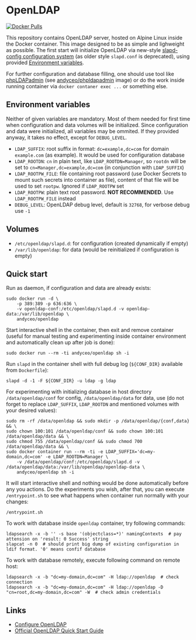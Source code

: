 OpenLDAP
========

[![Docker Pulls](https://badgen.net/docker/pulls/andyceo/openldap)](https://hub.docker.com/r/andyceo/openldap)

This repository contains OpenLDAP server, hosted on Alpine Linux inside the Docker container. This image designed to be as simple and lighweight as possible. The first start will initialize OpenLDAP via new-style [slapd-config configuration system](https://www.openldap.org/doc/admin24/slapdconf2.html) (as older style `slapd.conf` is deprecated), using provided [Environment variables](#environment-variables).

For further configuration and database filling, one should use tool like [phpLDAPadmin](http://www.phpldapadmin.org) (see [andyceo/phpldapadmin](https://hub.docker.com/r/andyceo/phpldapadmin) image) or do the work inside running container via `docker contaner exec ...` or something else.


## Environment variables

Neither of given variables are mandatory. Most of them needed for first time when configuration and data volumes will be initialized. Since configuration and data were initialized, all variables may be ommited. If they provided anyway, it takes no effect, except for `DEBUG_LEVEL`.

- `LDAP_SUFFIX`: root suffix in format: `dc=example,dc=com` for domain `example.com` (as example). It would be used for configuration database
- `LDAP_ROOTDN`: `cn` in plain text, like `LDAP_ROOTDN=Manager`, so `rootdn` will be set to `cn=Manager,dc=example,dc=com` (in conjunction with `LDAP_SUFFIX`)
- `LDAP_ROOTPW_FILE`: file containing root password (use Docker Secrets to mount such secrets into container as file), content of that file will be used to set `rootpw`. Ignored if `LDAP_ROOTPW` set
- `LDAP_ROOTPW`: plain text root password. **NOT RECOMMENDED**. Use `LDAP_ROOTPW_FILE` instead
- `DEBUG_LEVEL`: OpenLDAP debug level, default is `32768`, for verbose debug use `-1`


## Volumes

- `/etc/openldap/slapd.d`: for configuration (created dynamically if empty)
- `/var/lib/openldap`: for data (would be reinitialized if configuration is empty)


## Quick start

Run as daemon, if configuration and data are already exists:

    sudo docker run -d \
        -p 389:389 -p 636:636 \
        -v openldap-conf:/etc/openldap/slapd.d -v openldap-data:/var/lib/openldap \ 
        andyceo/openldap

Start interactive shell in the container, then exit and remove container (useful for manual testing and experimenting inside container environment and automatically clean up after job is done):

    sudo docker run --rm -ti andyceo/openldap sh -i

Run `slapd` in the container shell with full debug log (`${CONF_DIR}` available from `Dockerfile`):

    slapd -d -1 -F ${CONF_DIR} -u ldap -g ldap

For experimenting with initializing database in host directory `/data/openldap/conf` for config, `/data/openldap/data` for data, use (do not forget to replace `LDAP_SUFFIX`, `LDAP_ROOTDN` and mentioned volumes with your desired values):

    sudo rm -rf /data/openldap && sudo mkdir -p /data/openldap/{conf,data} && \
    sudo chown 100:101 /data/openldap/conf && sudo chown 100:101 /data/openldap/data && \
    sudo chmod 755 /data/openldap/conf && sudo chmod 700 /data/openldap/data && \
    sudo docker container run --rm -ti -e LDAP_SUFFIX='dc=my-domain,dc=com' -e LDAP_ROOTDN=Manager \
        -v /data/openldap/conf:/etc/openldap/slapd.d -v /data/openldap/data:/var/lib/openldap/openldap-data \
        andyceo/openldap sh -i

It will start interactive shell and nothing would be done automatically before any you actions. Do the experiments you wish, after that, you can execute `/entrypoint.sh` to see what happens when container run normally with your changes:

    /entrypoint.sh

To work with database inside `openldap` container, try following commands:

    ldapsearch -x -b '' -s base '(objectclass=*)' namingContexts  # pay attension on 'result: 0 Success' string
    slapcat -n 0  # should print big dump of existing configuration in ldif format. '0' means confif database


To work with database remotely, execute following command on remote host:

    ldapsearch -x -b "dc=my-domain,dc=com" -H ldap://openldap  # check connection
    ldapsearch -x -b "dc=my-domain,dc=com" -H ldap://openldap -D "cn=root,dc=my-domain,dc=com" -W  # check admin credentials


## Links

- [Configure OpenLDAP](https://wiki.alpinelinux.org/wiki/Configure_OpenLDAP)
- [Official OpenLDAP Quick Start Guide](https://openldap.org/doc/admin26/quickstart.html)
